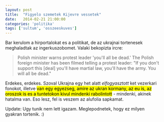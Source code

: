 ```yaml
---
layout: post
title:  "Figyelo szemetek Kijevre vessetek"
date:   2014-02-21 21:00:00
categories: 'politika'
tags: ['sultum', 'osszeeskuves']
---
```


Bar kerulom a hirportalokat es a politikat, de az ukrajnai tortenesek meghaladtak az ingerkuszobomet. Valaki bekopizta ircre:

<blockquote>Polish minister warns protest leader 'you'll all be dead.' The Polish foreign minister has been filmed telling a protest leader: "If you don't support this [deal] you'll have martial law, you'll have the army. You will all be dead."</blockquote>

Erdekes, erdekes. Szoval Ukrajna egy het alatt <em>elfogyasztott</em> ket vezerkari fonokot, illetve <mark>van egy egyezseg, amire az ukran kormany, az eu is, az oroszok is es a tuntetokon kivul mindenki rabolintott</mark> - mindenki, akinek hatalma van.
Eso lesz, fel is veszem az alufolia sapkamat.

Update: Ugy tunik nem lett igazam. Meglepodnetek, hogy ez milyen gyakran tortenik. :)